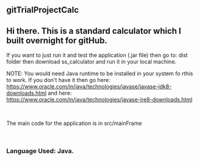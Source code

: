 ## gitTrialProjectCalc

## Hi there. This is a standard calculator which I built overnight for gitHub. 
   If you want to just run it and test the application (.jar file) then go to:
   dist folder then download ss_calculator and run it in your local machine. 
   <br />
   
   NOTE: You would need Java runtime to be installed in your system fo rthis to work. 
         If you don't have it then go here: https://www.oracle.com/in/java/technologies/javase/javase-jdk8-downloads.html
         and here: https://www.oracle.com/in/java/technologies/javase-jre8-downloads.html
         
   <br />
   
   The main code for the application is in src/mainFrame
   
   <br />
   
### Language Used: Java. 

<br />
